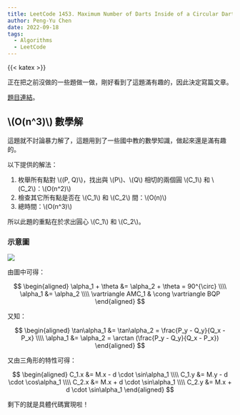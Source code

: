 ```yaml
---
title: LeetCode 1453. Maximum Number of Darts Inside of a Circular Dartboard
author: Peng-Yu Chen
date: 2022-09-18
tags:
  - Algorithms
  - LeetCode
---
```


{{< katex >}}

正在把之前沒做的一些題做一做，剛好看到了這題滿有趣的，因此決定寫篇文章。

[題目連結](https://leetcode.com/problems/maximum-number-of-darts-inside-of-a-circular-dartboard/)。

## \\(O(n^3)\\) 數學解

這題就不討論暴力解了，這題用到了一些國中教的數學知識，做起來還是滿有趣的。

以下提供的解法：

1. 枚舉所有點對 \\((P, Q)\\)，找出與 \\(P\\)、\\(Q\\) 相切的兩個圓 \\(C_1\\) 和
   \\(C_2\\)：\\(O(n^2)\\)
1. 檢查其它所有點是否在 \\(C_1\\) 和 \\(C_2\\) 間：\\(O(n)\\)
1. 總時間：\\(O(n^3)\\)

所以此題的重點在於求出圓心 \\(C_1\\) 和 \\(C_2\\)。

### 示意圖

![](https://i.imgur.com/QBIMIVT.jpg)

由圖中可得：

$$
\begin{aligned}
\alpha_1 + \theta &= \alpha_2 + \theta = 90^{\circ} \\\\
\alpha_1 &= \alpha_2 \\\\
\vartriangle AMC_1 & \cong \vartriangle BQP
\end{aligned}
$$

又知：

$$
\begin{aligned}
\tan\alpha_1 &= \tan\alpha_2 = \frac{P_y - Q_y}{Q_x - P_x} \\\\
\alpha_1 &= \alpha_2 = \arctan (\frac{P_y - Q_y}{Q_x - P_x})
\end{aligned}
$$

又由三角形的特性可得：

$$
\begin{aligned}
C_1.x &= M.x - d \cdot \sin\alpha_1 \\\\
C_1.y &= M.y - d \cdot \cos\alpha_1 \\\\
C_2.x &= M.x + d \cdot \sin\alpha_1 \\\\
C_2.y &= M.x + d \cdot \sin\alpha_1
\end{aligned}
$$

剩下的就是具體代碼實現啦！
